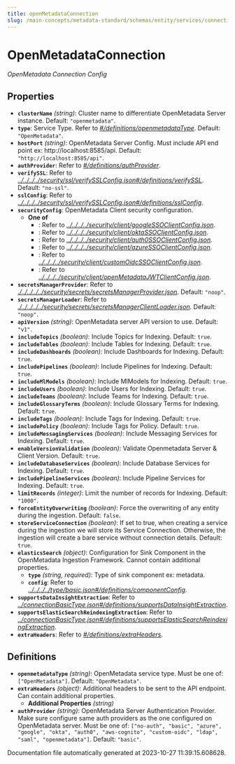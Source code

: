 ```yaml
---
title: openMetadataConnection
slug: /main-concepts/metadata-standard/schemas/entity/services/connections/metadata/openmetadataconnection
---
```


# OpenMetadataConnection

*OpenMetadata Connection Config*

## Properties

- **`clusterName`** *(string)*: Cluster name to differentiate OpenMetadata Server instance. Default: `"openmetadata"`.
- **`type`**: Service Type. Refer to *[#/definitions/openmetadataType](#definitions/openmetadataType)*. Default: `"OpenMetadata"`.
- **`hostPort`** *(string)*: OpenMetadata Server Config. Must include API end point ex: http://localhost:8585/api. Default: `"http://localhost:8585/api"`.
- **`authProvider`**: Refer to *[#/definitions/authProvider](#definitions/authProvider)*.
- **`verifySSL`**: Refer to *[../../../../security/ssl/verifySSLConfig.json#/definitions/verifySSL](#/../../../security/ssl/verifySSLConfig.json#/definitions/verifySSL)*. Default: `"no-ssl"`.
- **`sslConfig`**: Refer to *[../../../../security/ssl/verifySSLConfig.json#/definitions/sslConfig](#/../../../security/ssl/verifySSLConfig.json#/definitions/sslConfig)*.
- **`securityConfig`**: OpenMetadata Client security configuration.
  - **One of**
    - : Refer to *[../../../../security/client/googleSSOClientConfig.json](#/../../../security/client/googleSSOClientConfig.json)*.
    - : Refer to *[../../../../security/client/oktaSSOClientConfig.json](#/../../../security/client/oktaSSOClientConfig.json)*.
    - : Refer to *[../../../../security/client/auth0SSOClientConfig.json](#/../../../security/client/auth0SSOClientConfig.json)*.
    - : Refer to *[../../../../security/client/azureSSOClientConfig.json](#/../../../security/client/azureSSOClientConfig.json)*.
    - : Refer to *[../../../../security/client/customOidcSSOClientConfig.json](#/../../../security/client/customOidcSSOClientConfig.json)*.
    - : Refer to *[../../../../security/client/openMetadataJWTClientConfig.json](#/../../../security/client/openMetadataJWTClientConfig.json)*.
- **`secretsManagerProvider`**: Refer to *[./../../../../security/secrets/secretsManagerProvider.json](#../../../../security/secrets/secretsManagerProvider.json)*. Default: `"noop"`.
- **`secretsManagerLoader`**: Refer to *[./../../../../security/secrets/secretsManagerClientLoader.json](#../../../../security/secrets/secretsManagerClientLoader.json)*. Default: `"noop"`.
- **`apiVersion`** *(string)*: OpenMetadata server API version to use. Default: `"v1"`.
- **`includeTopics`** *(boolean)*: Include Topics for Indexing. Default: `true`.
- **`includeTables`** *(boolean)*: Include Tables for Indexing. Default: `true`.
- **`includeDashboards`** *(boolean)*: Include Dashboards for Indexing. Default: `true`.
- **`includePipelines`** *(boolean)*: Include Pipelines for Indexing. Default: `true`.
- **`includeMlModels`** *(boolean)*: Include MlModels for Indexing. Default: `true`.
- **`includeUsers`** *(boolean)*: Include Users for Indexing. Default: `true`.
- **`includeTeams`** *(boolean)*: Include Teams for Indexing. Default: `true`.
- **`includeGlossaryTerms`** *(boolean)*: Include Glossary Terms for Indexing. Default: `true`.
- **`includeTags`** *(boolean)*: Include Tags for Indexing. Default: `true`.
- **`includePolicy`** *(boolean)*: Include Tags for Policy. Default: `true`.
- **`includeMessagingServices`** *(boolean)*: Include Messaging Services for Indexing. Default: `true`.
- **`enableVersionValidation`** *(boolean)*: Validate Openmetadata Server & Client Version. Default: `true`.
- **`includeDatabaseServices`** *(boolean)*: Include Database Services for Indexing. Default: `true`.
- **`includePipelineServices`** *(boolean)*: Include Pipeline Services for Indexing. Default: `true`.
- **`limitRecords`** *(integer)*: Limit the number of records for Indexing. Default: `"1000"`.
- **`forceEntityOverwriting`** *(boolean)*: Force the overwriting of any entity during the ingestion. Default: `false`.
- **`storeServiceConnection`** *(boolean)*: If set to true, when creating a service during the ingestion we will store its Service Connection. Otherwise, the ingestion will create a bare service without connection details. Default: `true`.
- **`elasticsSearch`** *(object)*: Configuration for Sink Component in the OpenMetadata Ingestion Framework. Cannot contain additional properties.
  - **`type`** *(string, required)*: Type of sink component ex: metadata.
  - **`config`**: Refer to *[../../../../type/basic.json#/definitions/componentConfig](#/../../../type/basic.json#/definitions/componentConfig)*.
- **`supportsDataInsightExtraction`**: Refer to *[../connectionBasicType.json#/definitions/supportsDataInsightExtraction](#/connectionBasicType.json#/definitions/supportsDataInsightExtraction)*.
- **`supportsElasticSearchReindexingExtraction`**: Refer to *[../connectionBasicType.json#/definitions/supportsElasticSearchReindexingExtraction](#/connectionBasicType.json#/definitions/supportsElasticSearchReindexingExtraction)*.
- **`extraHeaders`**: Refer to *[#/definitions/extraHeaders](#definitions/extraHeaders)*.
## Definitions

- <a id="definitions/openmetadataType"></a>**`openmetadataType`** *(string)*: OpenMetadata service type. Must be one of: `["OpenMetadata"]`. Default: `"OpenMetadata"`.
- <a id="definitions/extraHeaders"></a>**`extraHeaders`** *(object)*: Additional headers to be sent to the API endpoint. Can contain additional properties.
  - **Additional Properties** *(string)*
- <a id="definitions/authProvider"></a>**`authProvider`** *(string)*: OpenMetadata Server Authentication Provider. Make sure configure same auth providers as the one configured on OpenMetadata server. Must be one of: `["no-auth", "basic", "azure", "google", "okta", "auth0", "aws-cognito", "custom-oidc", "ldap", "saml", "openmetadata"]`. Default: `"basic"`.


Documentation file automatically generated at 2023-10-27 11:39:15.608628.
